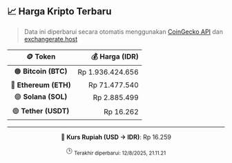 

<!-- HARGA_KRIPTO -->
## 📈 Harga Kripto Terbaru

> Data ini diperbarui secara otomatis menggunakan [CoinGecko API](https://www.coingecko.com/) dan [exchangerate.host](https://exchangerate.host/)

<div align="center">

| 🪙 Token | 💰 Harga (IDR) |
|:------:|---------------:|
| 🟠 **Bitcoin (BTC)**   | Rp 1.936.424.656 |
| 🔵 **Ethereum (ETH)**  | Rp 71.477.540 |
| 🟣 **Solana (SOL)**    | Rp 2.885.499 |
| 🟢 **Tether (USDT)**   | Rp 16.262 |

---

💱 **Kurs Rupiah (USD → IDR)**: Rp 16.259

🕒 <sub>Terakhir diperbarui: 12/8/2025, 21.11.21</sub>

</div>
<!-- /HARGA_KRIPTO -->